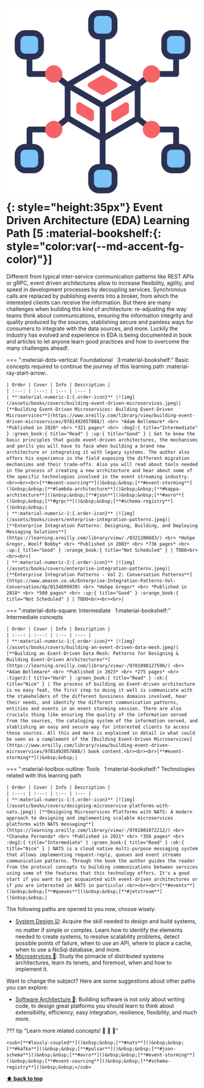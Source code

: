 

[//]: # (Auto generated file from templates)

# ![img](/assets/learning-paths/icons/eda.png){: style="height:35px"} Event Driven Architecture (EDA) Learning Path [5 :material-bookshelf:{: style="color:var(--md-accent-fg-color)"}]

Different from typical inter-service communication patterns like REST APIs or gRPC, event driven architectures allow to increase flexibility, agility, and speed in development processes by decoupling services. Synchronous calls are replaced by publishing events into a broker, from which the interested clients can receive the information. But there are many challenges when building this kind of architecture: re-adjusting the way teams think about communications, ensuring the information integrity and quality produced by the sources, stablishing secure and painless ways for consumers to integrate with the data sources, and more. Luckily the industry has evolved and experience in EDA is being documented in book and articles to let anyone learn good practices and how to overcome the many challenges ahead!.

=== ":material-dots-vertical: Foundational &nbsp; 3:material-bookshelf:"
    Basic concepts required to continue the journey of this learning path :material-ray-start-arrow:.

    | Order | Cover | Info | Description |
    | :---: | :---: | :--- | :--- |
    | **:material-numeric-1:{.order-icon}** |![img](/assets/books/covers/building-event-driven-microservices.jpeg)| [**Building Event-Driven Microservices: Building Event-Driven Microservices**](https://www.oreilly.com/library/view/building-event-driven-microservices/9781492057888/) <br> *Adam Bellemare* <br> *Published in 2020* <br> *321 pages* <br> :dog2:{ title="Intermediate" } :green_book:{ title="Read" } :up:{ title="Good" } | Get to know the basic principles that guide event-driven architectures, the mechanisms and perils you will have to face when building a brand new architecture or integrating it with legacy systems. The author also offers his experience in the field exposing the different migration mechanisms and their trade-offs. Also you will read about tools needed in the process of creating a new architecture and hear about some of the specific technologies involved in the event streaming industry.<br><br><br>[**#event-sourcing**]()&nbsp;&nbsp;[**#event-storming**]()&nbsp;&nbsp;[**#lambda-architecture**]()&nbsp;&nbsp;[**#kappa-architecture**]()&nbsp;&nbsp;[**#json**]()&nbsp;&nbsp;[**#avro**]()&nbsp;&nbsp;[**#grpc**]()&nbsp;&nbsp;[**#schema-registry**]()&nbsp;&nbsp;|
    | **:material-numeric-1:{.order-icon}** |![img](/assets/books/covers/enterprise-integration-patterns.jpeg)| [**Enterprise Integration Patterns: Designing, Building, and Deploying Messaging Solutions**](https://learning.oreilly.com/library/view/-/0321200683/) <br> *Hohpe Gregor, Woolf Bobby* <br> *Published in 2003* <br> *736 pages* <br> :up:{ title="Good" } :orange_book:{ title="Not Scheduled" } | TODO<br><br><br>|
    | **:material-numeric-2:{.order-icon}** |![img](/assets/books/covers/enterprise-integration-patterns.jpeg)| [**Enterprise Integration Patterns - Vol 2: Conversation Patterns**](https://www.amazon.co.uk/Enterprise-Integration-Patterns-Vol-Conversation/dp/0134699939) <br> *Hohpe Gregor* <br> *Published in 2018* <br> *500 pages* <br> :up:{ title="Good" } :orange_book:{ title="Not Scheduled" } | TODO<br><br><br>|

=== ":material-dots-square: Intermediate &nbsp; 1:material-bookshelf:"
    Intermediate concepts

    | Order | Cover | Info | Description |
    | :---: | :---: | :--- | :--- |
    | **:material-numeric-1:{.order-icon}** |![img](/assets/books/covers/building-an-event-driven-data-mesh.jpeg)| [**Building an Event-Driven Data Mesh: Patterns for Designing & Building Event-Driven Architectures**](https://learning.oreilly.com/library/view/-/9781098127596/) <br> *Adam Bellemare* <br> *Published in 2023* <br> *275 pages* <br> :tiger2:{ title="Hard" } :green_book:{ title="Read" } :ok:{ title="Nice" } | The process of building an Event-driven architecture is no easy feat, the first step to doing it well is communicate with the stakeholders of the different bussiness domains involved, hear their needs, and identify the different communication patterns, entities and events in an event storming session. There are also crucials thing like ensuring the quality of the information served from the sources, the cataloging system of the information served, and stablishing an easy and secure way for interested clients to access those sources. All this and more is explained in detail in what could be seen as a complement of the [Building Event-Driven Microservices](https://www.oreilly.com/library/view/building-event-driven-microservices/9781492057888/) book content.<br><br><br>[**#event-storming**]()&nbsp;&nbsp;|



=== ":material-toolbox-outline: Tools &nbsp; 1:material-bookshelf:"
    Technologies related with this learning path

    | Order | Cover | Info | Description |
    | :---: | :---: | :--- | :--- |
    | **:material-numeric-1:{.order-icon}** |![img](/assets/books/covers/designing-microservice-platforms-with-nats.jpeg)| [**Designing Microservices Platforms with NATS: A modern approach to designing and implementing scalable microservices platforms with NATS messaging**](https://learning.oreilly.com/library/view/-/9781801072212/) <br> *Chanaka Fernando* <br> *Published in 2021* <br> *356 pages* <br> :dog2:{ title="Intermediate" } :green_book:{ title="Read" } :ok:{ title="Nice" } | NATS is a cloud native multi-purpose messaging system that allows implementing request-reply, queues and event streams communication patterns. Through the book the author guides the reader from the protocol concepts to building communications between services using some of the features that this technology offers. It's a good start if you want to get acquainted with event-driven architectures or if you are interested in NATS in particular.<br><br><br>[**#events**]()&nbsp;&nbsp;[**#queues**]()&nbsp;&nbsp;[**#jetstream**]()&nbsp;&nbsp;|


The following paths are opened to you now, choose wisely:

- [System Design :ballot_box_with_check:](/learning-paths/system-design): Acquire the skill needed to design and build systems, no matter if simple or complex. Learn how to identify the elements needed to create systems, to resolve scalability problems, detect possible points of failure, when to use an API, where to place a cache, when to use a NoSql database, and more.
- [Microservices :construction:](/learning-paths/microservices): Study the pinnacle of distributed systems architectures, learn its tenets, and foremost, when and how to implement it.


Want to change the subject? Here are some suggestions about other paths you can explore:

- [Software Architecture :construction:](/learning-paths/software-architecture): Building software is not only about writing code, to design great platforms you should learn to think about extensibility, efficiency, easy integration, resilience, flexibility, and much more.


??? tip "Learn more related concepts! :round_pushpin: :beginner: :gem:"

    <sub>[**#lously-coupled**]()&nbsp;&nbsp;[**#nats**]()&nbsp;&nbsp;[**#kafka**]()&nbsp;&nbsp;[**#pulsar**]()&nbsp;&nbsp;[**#json-schema**]()&nbsp;&nbsp;[**#avro**]()&nbsp;&nbsp;[**#event-storming**]()&nbsp;&nbsp;[**#event-sourcing**]()&nbsp;&nbsp;[**#schema-registry**]()&nbsp;&nbsp;</sub>

[**⬆ back to top**](#event-driven-architecture-(eda)-learning-path-5)
